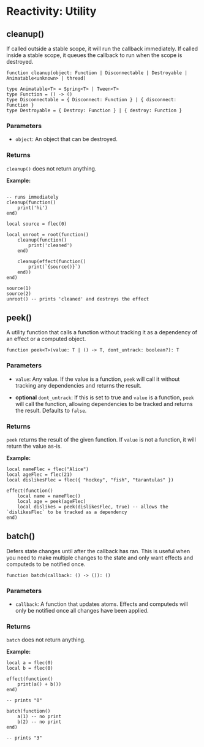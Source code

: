 # Reactivity: Utility

## cleanup()

If called outside a stable scope, it will run the callback immediately. If called inside a stable scope, it queues the callback to run when the scope is destroyed.

```luau
function cleanup(object: Function | Disconnectable | Destroyable | Animatable<unknown> | thread)

type Animatable<T> = Spring<T> | Tween<T>
type Function = () -> ()
type Disconnectable = { Disconnect: Function } | { disconnect: Function }
type Destroyable = { Destroy: Function } | { destroy: Function }
```

### Parameters

-   `object`: An object that can be destroyed.

### Returns

`cleanup()` does not return anything.

**Example:**

```luau

-- runs immediately 
cleanup(function()
    print('hi')
end)

local source = flec(0)

local unroot = root(function()
    cleanup(function()
        print('cleaned')
    end)

    cleanup(effect(function()
        print(`{source()}`)
    end))
end)

source(1)
source(2)
unroot() -- prints 'cleaned' and destroys the effect 
```

## peek()

A utility function that calls a function without tracking it as a dependency of an effect or a computed object.

```luau
function peek<T>(value: T | () -> T, dont_untrack: boolean?): T
```

### Parameters

-   `value`: Any value. If the value is a function, `peek` will call it without tracking any dependencies and returns the result.

-  **optional** `dont_untrack`: If this is set to true and `value` is a function, `peek` will call the function, allowing dependencies to be tracked and returns the result. Defaults to `false`.

### Returns

`peek` returns the result of the given function. If `value` is not a function, it will return the value as-is.

**Example:**

```luau
local nameFlec = flec("Alice")
local ageFlec = flec(21)
local dislikesFlec = flec({ "hockey", "fish", "tarantulas" })

effect(function()
	local name = nameFlec()
	local age = peek(ageFlec)
    local dislikes = peek(dislikesFlec, true) -- allows the `dislikesFlec` to be tracked as a dependency
end)
```


## batch()

Defers state changes until after the callback has ran. This is useful when you need to make multiple changes to the state and only want effects and computeds to be notified once.

```luau
function batch(callback: () -> ()): ()
```

### Parameters

-   `callback`: A function that updates atoms. Effects and computeds will only be notified once all changes have been applied.

### Returns

`batch` does not return anything.


**Example:**

```luau
local a = flec(0)
local b = flec(0)

effect(function()
    print(a() + b())
end)

-- prints "0"

batch(function()
    a(1) -- no print
    b(2) -- no print
end)

-- prints "3"
```
